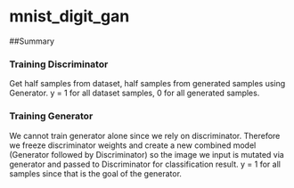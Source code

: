 # mnist_digit_gan

##Summary

### Training Discriminator

Get half samples from dataset, half samples from generated samples using Generator. y = 1 for all dataset samples, 0 for all generated samples.

### Training Generator

We cannot train generator alone since we rely on discriminator. Therefore we freeze discriminator weights and create a new combined model (Generator followed by Discriminator) so the image we input is mutated via generator and passed to Discriminator for classification result. y = 1 for all samples since that is the goal of the generator.
